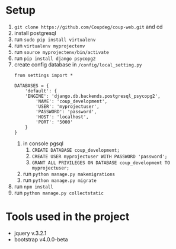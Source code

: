 # Setup

1. `git clone https://github.com/Coupdeg/coup-web.git` and cd
2. install postgresql
3. run `sudo pip install virtualenv`
4. run `virtualenv myprojectenv`
5. run `source myprojectenv/bin/activate`
6. run `pip install django psycopg2`
7. create config database in `/config/local_setting.py`
	```
	from settings import *

	DATABASES = {
	    'default': {
		'ENGINE': 'django.db.backends.postgresql_psycopg2',
	      	'NAME': 'coup_development',
	      	'USER': 'myprojectuser',
	      	'PASSWORD': 'password',
	      	'HOST': 'localhost',
	      	'PORT': '5000'
	    }
	}
	```
	1. in console pgsql 
		1. `CREATE DATABASE coup_development;` 
		2. `CREATE USER myprojectuser WITH PASSWORD 'password';`
		3. `GRANT ALL PRIVILEGES ON DATABASE coup_development TO myprojectuser;`
	2. run `python manage.py makemigrations`
	3. run `python manage.py migrate`
8. run `npm install`
9. run `python manage.py collectstatic`

# Tools used in the project
- jquery v.3.2.1
- bootstrap v4.0.0-beta
